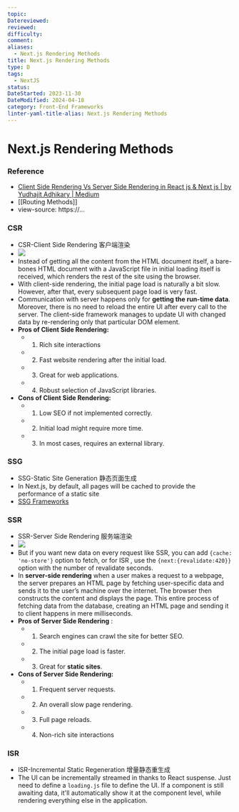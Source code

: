 ```yaml
---
topic: 
Datereviewed: 
reviewed: 
difficulty: 
comment: 
aliases:
  - Next.js Rendering Methods
title: Next.js Rendering Methods
type: D
tags:
  - NextJS
status: 
DateStarted: 2023-11-30
DateModified: 2024-04-18
category: Front-End Frameworks
linter-yaml-title-alias: Next.js Rendering Methods
---
```


# Next.js Rendering Methods

### Reference

- [Client Side Rendering Vs Server Side Rendering in React js & Next js | by Yudhajit Adhikary | Medium](https://yudhajitadhikary.medium.com/client-side-rendering-vs-server-side-rendering-in-react-js-next-js-b74b909c7c51)
- [[Routing Methods]]
- view-source: https://...

### CSR

- CSR-Client Side Rendering 客户端渲染
- ![](https://cdn.jsdelivr.net/gh/jenniferwonder/bimg/full-stack/pasted-image-20230308102356.png)
- Instead of getting all the content from the HTML document itself, a bare-bones HTML document with a JavaScript file in initial loading itself is received, which renders the rest of the site using the browser.
- With client-side rendering, the initial page load is naturally a bit slow. However, after that, every subsequent page load is very fast.
- Communication with server happens only for **getting the run-time data**. Moreover, there is no need to reload the entire UI after every call to the server. The client-side framework manages to update UI with changed data by re-rendering only that particular DOM element.
- **Pros of Client Side Rendering:**
  - 1. Rich site interactions
  - 2. Fast website rendering after the initial load.
  - 3. Great for web applications.
  - 4. Robust selection of JavaScript libraries.
- **Cons of Client Side Rendering:**
  - 1. Low SEO if not implemented correctly.
  - 2. Initial load might require more time.
  - 3. In most cases, requires an external library.

### SSG

- SSG-Static Site Generation 静态页面生成
- In Next.js, by default, all pages will be cached to provide the performance of a static site
- [SSG Frameworks](SSG-Frameworks)

### SSR

- SSR-Server Side Rendering 服务端渲染
- ![](https://cdn.jsdelivr.net/gh/jenniferwonder/bimg/full-stack/pasted-image-20230308102929.png)
- But if you want new data on every request like SSR, you can add `{cache: 'no-store'}` option to fetch, or for ISR , use the `{next:{revalidate:420}}` option with the number of revalidate seconds.
- In **server-side rendering** when a user makes a request to a webpage, the server prepares an HTML page by fetching user-specific data and sends it to the user’s machine over the internet. The browser then constructs the content and displays the page. This entire process of fetching data from the database, creating an HTML page and sending it to client happens in mere milliseconds.
- **Pros of Server Side Rendering** :
  - 1. Search engines can crawl the site for better SEO.
  - 2. The initial page load is faster.
  - 3. Great for **static sites**.
- **Cons of Server Side Rendering:**
  - 1. Frequent server requests.
  - 2. An overall slow page rendering.
  - 3. Full page reloads.
  - 4. Non-rich site interactions

### ISR

- ISR-Incremental Static Regeneration 增量静态重生成
- The UI can be incrementally streamed in thanks to React suspense. Just need to define a `loading.js` file to define the UI. If a component is still awaiting data, it'll automatically show it at the component level, while rendering everything else in the application.
